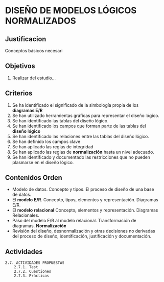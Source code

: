 # DISEÑO DE MODELOS LÓGICOS NORMALIZADOS

## Justificacion
Conceptos básicos necesari

## Objetivos
1. Realizar del estudio...

## Criterios
1. Se ha identificado el significado de la simbología propia de los **diagramas E/R**
1. Se han utilizado herramientas gráficas para representar el diseño lógico.
1. Se han identificado las tablas del diseño lógico.
1. Se han identificado los campos que forman parte de las tablas del **diseño lógico**
1. Se han identificado las relaciones entre las tablas del diseño lógico.
1. Se han definido los campos clave
1. Se han aplicado las reglas de integridad
1. Se han aplicado las reglas de **normalización** hasta un nivel adecuado.
1. Se han identificado y documentado las restricciones que no pueden plasmarse en el diseño lógico.

## Contenidos Orden
 * Modelo de datos. Concepto y tipos. El proceso de diseño de una base de datos.
 * El **modelo E/R**. Concepto, tipos, elementos y representación. Diagramas E/R.
 * El **modelo relacional** Concepto, elementos y representación. Diagramas Relacionales.
 * Paso del modelo E/R al modelo relacional. Transformación de diagramas. **Normalización**
 * Revisión del diseño, desnormalización y otras decisiones no derivadas del proceso de diseño, identificación, justificación y documentación.

## Actividades

    2.7. ACTIVIDADES PROPUESTAS
        2.7.1. Test
        2.7.2. Cuestiones
        2.7.3. Prácticas